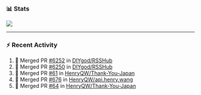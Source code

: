 ### :bar_chart: Stats

<a href="#">
  <img align="center" src="https://github-readme-stats.vercel.app/api?username=henryqw&count_private=true&show_icons=true" />
</a>
<!-- <a href="#">
  <img align="center" src="https://github-readme-stats-git-master.henryqw.vercel.app/api/top-langs/?username=HenryQW&layout=compact" />
</a> -->

---

### :zap: Recent Activity

<!--START_SECTION:activity-->

1. 🎉 Merged PR [#6252](https://github.com/DIYgod/RSSHub/pull/6252) in [DIYgod/RSSHub](https://github.com/DIYgod/RSSHub)
2. 🎉 Merged PR [#6250](https://github.com/DIYgod/RSSHub/pull/6250) in [DIYgod/RSSHub](https://github.com/DIYgod/RSSHub)
3. 🎉 Merged PR [#61](https://github.com/HenryQW/Thank-You-Japan/pull/61) in [HenryQW/Thank-You-Japan](https://github.com/HenryQW/Thank-You-Japan)
4. 🎉 Merged PR [#676](https://github.com/HenryQW/api.henry.wang/pull/676) in [HenryQW/api.henry.wang](https://github.com/HenryQW/api.henry.wang)
5. 🎉 Merged PR [#64](https://github.com/HenryQW/Thank-You-Japan/pull/64) in [HenryQW/Thank-You-Japan](https://github.com/HenryQW/Thank-You-Japan)
<!--END_SECTION:activity-->

